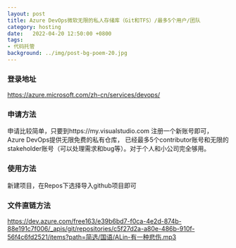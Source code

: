 ```yaml
---
layout: post
title: Azure DevOps微软无限的私人存储库（Git和TFS）/最多5个用户/团队
category: hosting
date:   2022-04-20 12:50:00 +0800
tags:
- 代码托管
background: ../img/post-bg-poem-20.jpg
---
```



### 登录地址<br>
https://azure.microsoft.com/zh-cn/services/devops/

### 申请方法
申请比较简单，只要到https://my.visualstudio.com 注册一个新账号即可，Azure DevOps提供无限免费的私有仓库，
已经最多5个contributor账号和无限的stakeholder账号（可以处理需求和bug等）。对于个人和小公司完全够用。

### 使用方法
新建项目，在Repos下选择导入github项目即可

### 文件直链方法
https://dev.azure.com/free163/e39b6bd7-f0ca-4e2d-874b-88e191c7f006/_apis/git/repositories/c5f27d2a-a80e-486b-910f-56f4c6fd2521/items?path=简选/国语/ALin-有一种悲伤.mp3
